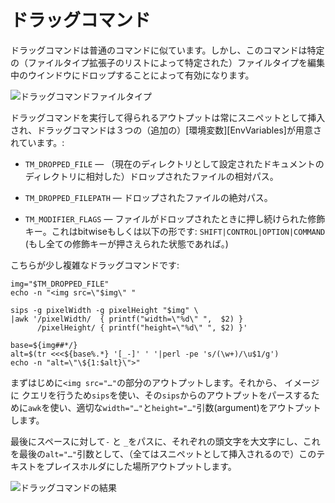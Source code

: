 # ドラッグコマンド

ドラッグコマンドは普通のコマンドに似ています。しかし、このコマンドは特定の（ファイルタイプ拡張子のリストによって特定された）ファイルタイプを編集中のウインドウにドロップすることによって有効になります。

![ドラッグコマンドファイルタイプ](drag_command_file_types.png)

ドラッグコマンドを実行して得られるアウトプットは常にスニペットとして挿入され、ドラッグコマンドは３つの（追加の）[環境変数][EnvVariables]が用意されています。:

 * `TM_DROPPED_FILE` — （現在のディレクトリとして設定されたドキュメントのディレクトリに相対した）ドロップされたファイルの相対パス。

 * `TM_DROPPED_FILEPATH` — ドロップされたファイルの絶対パス。

 * `TM_MODIFIER_FLAGS` — ファイルがドロップされたときに押し続けられた修飾キー。これはbitwiseもしくは以下の形です: `SHIFT|CONTROL|OPTION|COMMAND` (もし全ての修飾キーが押さえられた状態であれば。)

こちらが少し複雑なドラッグコマンドです:

    img="$TM_DROPPED_FILE"
    echo -n "<img src=\"$img\" "

    sips -g pixelWidth -g pixelHeight "$img" \
    |awk '/pixelWidth/  { printf("width=\"%d\" ",  $2) }
          /pixelHeight/ { printf("height=\"%d\" ", $2) }'

    base=${img##*/}
    alt=$(tr <<<${base%.*} '[_-]' ' '|perl -pe 's/(\w+)/\u$1/g')
    echo -n "alt=\"\${1:$alt}\">"

まずはじめに`<img src="…"`の部分のアウトプットします。それから、 イメージに
クエリを行うため`sips`を使い、その`sips`からのアウトプットをパースするために`awk`を使い、適切な`width="…"`と`height="…"`引数(argument)をアウトプットします。 

最後にスペースに対して`-` と `_`をパスに、それぞれの頭文字を大文字にし、これを最後の`alt="…"`引数として、（全てはスニペットとして挿入されるので）このテキストをプレイスホルダにした場所アウトプットします。

![ドラッグコマンドの結果](drag_command_result.png)

